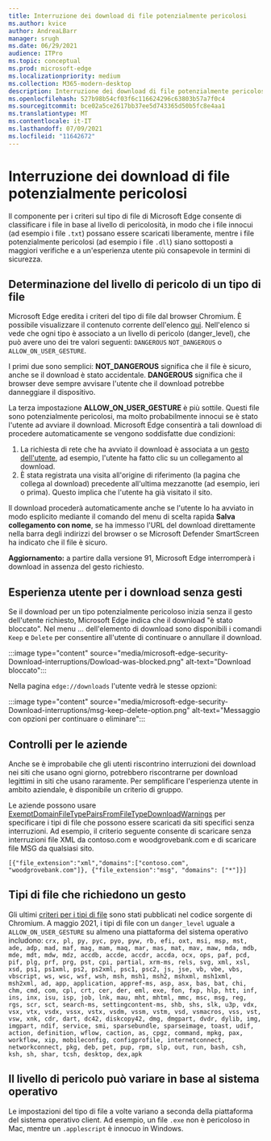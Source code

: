 ```yaml
---
title: Interruzione dei download di file potenzialmente pericolosi
ms.author: kvice
author: AndreaLBarr
manager: srugh
ms.date: 06/29/2021
audience: ITPro
ms.topic: conceptual
ms.prod: microsoft-edge
ms.localizationpriority: medium
ms.collection: M365-modern-desktop
description: Interruzione dei download di file potenzialmente pericolosi
ms.openlocfilehash: 527b98b54cf03f6c116624296c63803b57a7f0c4
ms.sourcegitcommit: bce02a5ce2617bb37ee5d743365d50b5fc8e4aa1
ms.translationtype: MT
ms.contentlocale: it-IT
ms.lasthandoff: 07/09/2021
ms.locfileid: "11642672"
---
```

# <a name="interrupting-downloads-of-potentially-dangerous-files"></a>Interruzione dei download di file potenzialmente pericolosi

Il componente per i criteri sul tipo di file di Microsoft Edge consente di classificare i file in base al livello di pericolosità, in modo che i file innocui (ad esempio i file `.txt`) possano essere scaricati liberamente, mentre i file potenzialmente pericolosi (ad esempio i file `.dll`) siano sottoposti a maggiori verifiche e a un'esperienza utente più consapevole in termini di sicurezza.

## <a name="determining-the-danger-level-of-a-file-type"></a>Determinazione del livello di pericolo di un tipo di file

Microsoft Edge eredita i criteri del tipo di file dal browser Chromium. È possibile visualizzare il contenuto corrente dell'elenco [qui](https://source.chromium.org/chromium/chromium/src/+/main:components/safe_browsing/core/resources/download_file_types.asciipb). Nell'elenco si vede che ogni tipo è associato a un livello di pericolo (danger_level), che può avere uno dei tre valori seguenti: `DANGEROUS` `NOT_DANGEROUS` o `ALLOW_ON_USER_GESTURE`.

I primi due sono semplici: **NOT_DANGEROUS** significa che il file è sicuro, anche se il download è stato accidentale. **DANGEROUS** significa che il browser deve sempre avvisare l'utente che il download potrebbe danneggiare il dispositivo.

La terza impostazione **ALLOW_ON_USER_GESTURE** è più sottile. Questi file sono potenzialmente pericolosi, ma molto probabilmente innocui se è stato l'utente ad avviare il download. Microsoft Edge consentirà a tali download di procedere automaticamente se vengono soddisfatte due condizioni:

1. La richiesta di rete che ha avviato il download è associata a un [gesto dell'utente](https://textslashplain.com/2020/05/18/browser-basics-user-gestures/), ad esempio, l'utente ha fatto clic su un collegamento al download.
2. È stata registrata una visita all'origine di riferimento (la pagina che collega al download) precedente all'ultima mezzanotte (ad esempio, ieri o prima). Questo implica che l'utente ha già visitato il sito.

Il download procederà automaticamente anche se l'utente lo ha avviato in modo esplicito mediante il comando del menu di scelta rapida **Salva collegamento con nome**, se ha immesso l'URL del download direttamente nella barra degli indirizzi del browser o se Microsoft Defender SmartScreen ha indicato che il file è sicuro.

**Aggiornamento:** a partire dalla versione 91, Microsoft Edge interromperà i download in assenza del gesto richiesto.

## <a name="user-experience-for-downloads-lacking-gestures"></a>Esperienza utente per i download senza gesti

Se il download per un tipo potenzialmente pericoloso inizia senza il gesto dell'utente richiesto, Microsoft Edge indica che il download "è stato bloccato". Nel menu ... dell'elemento di download sono disponibili i comandi `Keep` e `Delete` per consentire all'utente di continuare o annullare il download.

:::image type="content" source="media/microsoft-edge-security-Download-interruptions/Dowload-was-blocked.png" alt-text="Download bloccato":::

Nella pagina `edge://downloads` l'utente vedrà le stesse opzioni:

:::image type="content" source="media/microsoft-edge-security-Download-interruptions/msg-keep-delete-option.png" alt-text="Messaggio con opzioni per continuare o eliminare":::

## <a name="enterprise-controls"></a>Controlli per le aziende

Anche se è improbabile che gli utenti riscontrino interruzioni dei download nei siti che usano ogni giorno, potrebbero riscontrarne per download legittimi in siti che usano raramente. Per semplificare l'esperienza utente in ambito aziendale, è disponibile un criterio di gruppo.

Le aziende possono usare [ExemptDomainFileTypePairsFromFileTypeDownloadWarnings](/deployedge/microsoft-edge-policies#exemptdomainfiletypepairsfromfiletypedownloadwarnings) per specificare i tipi di file che possono essere scaricati da siti specifici senza interruzioni. Ad esempio, il criterio seguente consente di scaricare senza interruzioni file XML da contoso.com e woodgrovebank.com e di scaricare file MSG da qualsiasi sito.

`[{"file_extension":"xml","domains":["contoso.com", "woodgrovebank.com"]},
{"file_extension":"msg", "domains": ["*"]}]`

## <a name="file-types-requiring-a-gesture"></a>Tipi di file che richiedono un gesto

Gli ultimi [criteri per i tipi di file](https://source.chromium.org/chromium/chromium/src/+/main:components/safe_browsing/core/resources/download_file_types.asciipb) sono stati pubblicati nel codice sorgente di Chromium. A maggio 2021, i tipi di file con un `danger_level` uguale a `ALLOW_ON_USER_GESTURE` su almeno una piattaforma del sistema operativo includono:
`crx, pl, py, pyc, pyo, pyw, rb, efi, oxt, msi, msp, mst, ade, adp, mad, maf, mag, mam, maq, mar, mas, mat, mav, maw, mda, mdb, mde, mdt, mdw, mdz, accdb, accde, accdr, accda, ocx, ops, paf, pcd, pif, plg, prf, prg, pst, cpi, partial, xrm-ms, rels, svg, xml, xsl, xsd, ps1, ps1xml, ps2, ps2xml, psc1, psc2, js, jse, vb, vbe, vbs, vbscript, ws, wsc, wsf, wsh, msh, msh1, msh2, mshxml, msh1xml, msh2xml, ad, app, application, appref-ms, asp, asx, bas, bat, chi, chm, cmd, com, cpl, crt, cer, der, eml, exe, fon, fxp, hlp, htt, inf, ins, inx, isu, isp, job, lnk, mau, mht, mhtml, mmc, msc, msg, reg, rgs, scr, sct, search-ms, settingcontent-ms, shb, shs, slk, u3p, vdx, vsx, vtx, vsdx, vssx, vstx, vsdm, vssm, vstm, vsd, vsmacros, vss, vst, vsw, xnk, cdr, dart, dc42, diskcopy42, dmg, dmgpart, dvdr, dylib, img, imgpart, ndif, service, smi, sparsebundle, sparseimage, toast, udif, action, definition, wflow, caction, as, cpgz, command, mpkg, pax, workflow, xip, mobileconfig, configprofile, internetconnect, networkconnect, pkg, deb, pet, pup, rpm, slp, out, run, bash, csh, ksh, sh, shar, tcsh, desktop, dex,apk`

## <a name="danger-level-may-vary-by-operating-system"></a>Il livello di pericolo può variare in base al sistema operativo

Le impostazioni del tipo di file a volte variano a seconda della piattaforma del sistema operativo client. Ad esempio, un file `.exe` non è pericoloso in Mac, mentre un `.applescript` è innocuo in Windows.
